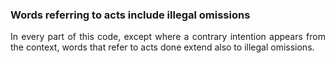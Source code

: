 ### Words referring to acts include illegal omissions
<div style="text-align: justify">

In every part of this code, except where a contrary intention appears from the context, words that refer to acts done extend also to illegal omissions.

</div>
